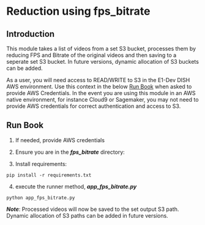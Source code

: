 # Reduction using fps_bitrate

## Introduction

This module takes a list of videos from a set S3 bucket, processes them by reducing FPS and Bitrate of the original videos and then saving to a seperate set S3 bucket.  In future versions, dynamic allocation of S3 buckets can be added.  

As a user, you will need access to READ/WRITE to S3 in the E1-Dev DISH AWS environment.  Use this context in the below [Run Book](#run-book) when asked to provide AWS Credentials.  In the event you are using this module in an AWS native environment, for instance Cloud9 or Sagemaker, you may not need to provide AWS credentials for correct authentication and access to S3.

## Run Book

1. If needed, provide AWS credentials

2. Ensure you are in the ***fps_bitrate*** directory:

3. Install requirements:

```console
pip install -r requirements.txt
```

4. execute the runner method, ***app_fps_bitrate.py***

```console
python app_fps_bitrate.py
```

***Note***: Processed videos will now be saved to the set output S3 path.  Dynamic allocation of S3 paths can be added in future versions.